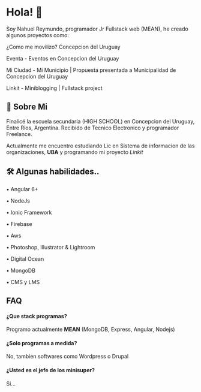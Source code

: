 
# Hola! 🙂

Soy Nahuel Reymundo, programador Jr Fullstack web (MEAN), he creado algunos proyectos como:

¿Como me movilizo? Concepcion del Uruguay

Eventa - Eventos en Concepcion del Uruguay

Mi Ciudad - Mi Municipio | Propuesta presentada a Municipalidad de Concepcion del Uruguay

Linkit - Miniblogging | Fullstack project


## 🚀 Sobre Mi
Finalicé la escuela secundaria (HIGH SCHOOL) en Concepcion del Uruguay, Entre Rios, Argentina. Recibido de Tecnico Electronico y programador Freelance.

Actualmente me encuentro estudiando Lic en Sistema de informacion de las organizaciones, **UBA** y programando mi proyecto _Linkit_


## 🛠 Algunas habilidades..
• Angular 6+

• NodeJs

• Ionic Framework

• Firebase

• Aws

• Photoshop, Illustrator & Lightroom

• Digital Ocean

• MongoDB

• CMS y LMS


## FAQ

#### ¿Que stack programas?

Programo actualmente **MEAN** (MongoDB, Express, Angular, Nodejs)

#### ¿Solo programas a medida?

No, tambien softwares como Wordpress o Drupal

#### ¿Usted es el jefe de los minisuper?
Si...

